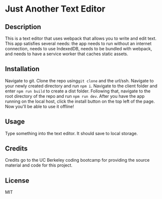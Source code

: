 # Just Another Text Editor

## Description
This is a text editor that uses webpack that allows you to write and edit text. This app satisfies several needs: the app needs to run without an internet connection, needs to use IndexedDB, needs to be bundled with webpack, and needs to have a service worker that caches static assets.

## Installation
Navigate to git. Clone the repo using`git clone` and the url/ssh. Navigate to your newly created directory and run `npm i`. Navigate to the client folder and enter `npm run build` to create a dist folder. Following that, navigate to the root directory of the repo and run `npm run dev`. After you have the app running on the local host, click the install button on the top left of the page. Now you'll be able to use it offline!

## Usage
Type something into the text editor. It should save to local storage.

## Credits
Credits go to the UC Berkeley coding bootcamp for providing the source material and code for this project.

## License

MIT